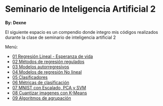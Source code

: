 # Seminario de Inteligencia Artificial 2

**By: Dexne**

El siguiente espacio es un compendio donde integro mis códigos realizados durante la clase de seminario de inteligencia artificial 2

Menú:

- [01 Regresión Lineal - Esperanza de vida](https://github.com/Dexne/Artificial_Intelligence_Seminar/tree/main/01_Regresion_lifeExp)
- [02 Métodos de regresión regulados](https://github.com/Dexne/Artificial_Intelligence_Seminar/tree/main/02_Metodos_de_regresion_regulados)
- [03 Modelos autorregresivos](https://github.com/Dexne/Artificial_Intelligence_Seminar/tree/main/03_Modelos_Autorregresivos)
- [04 Modelos de regresión No lineal](https://github.com/Dexne/Artificial_Intelligence_Seminar/tree/main/04_Modelos_de_Regresion_No_Lineal)
- [05 Clasificadores](https://github.com/Dexne/Artificial_Intelligence_Seminar/tree/main/05_Comparaci%C3%B3n_de_clasificadores)
- [06 Métricas de clasificación](https://github.com/Dexne/Artificial_Intelligence_Seminar/tree/main/06_M%C3%A9tricas_de_clasificaci%C3%B3n)
- [07 MNIST con Escalado, PCA y SVM](https://github.com/Dexne/Artificial_Intelligence_Seminar/tree/main/07_MNIST_con_Scaler_PCA_SVM)
- [08 Cuantizar imagenes con K-Means](https://github.com/Dexne/Artificial_Intelligence_Seminar/tree/main/08_Cuantizar_imagenes_con_K-Means)
- [09 Algoritmos de agrupación](https://github.com/Dexne/Artificial_Intelligence_Seminar/tree/main/09_Algoritmos_de_agrupaci%C3%B3n)


